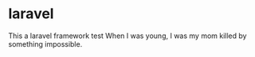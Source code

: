# laravel
This a laravel framework test
When I was young, I was my mom killed by something impossible.
